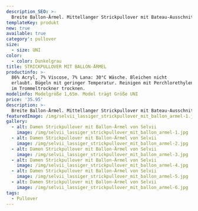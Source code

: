 ```yaml
---
description_SEO: >-
  Breite Ballon-Ärmel. Mittellanger Strickpullover mit Bateau-Ausschnitt. Farbe Dunkelgrau. Von Selvii.
templateKey: produkt
new: true
available: true
category': pullover
size:
  - size: UNI
color:
  - color: Dunkelgrau
title: STRICKPULLOVER MIT BALLON-ÄRMEL
productinfo: >-
  86% Acryl, 7% Viscose, 7% Lana: 30°C Wäsche. Bleichen nicht
  erlaubt. Bügeln mit geringer Temperatur. Reinigen mit Perchlorethylen. Nicht
  im Trommeltrockner trocknen.
modelinfo: Modelgröße 1,65m. Model trägt Größe UNI
price: '35.95'
description: >-
  Breite Ballon-Ärmel. Mittellanger Strickpullover mit Bateau-Ausschnitt. Farbe Dunkelgrau.
featuredImage: /img/selvii_lassiger_strickpullover_mit_ballon_armel-1.jpg
gallery:
  - alt: Damen Strickpullover mit Ballon-Ärmel von Selvii
    image: /img/selvii_lassiger_strickpullover_mit_ballon_armel-1.jpg
  - alt: Damen Strickpullover mit Ballon-Ärmel von Selvii
    image: /img/selvii_lassiger_strickpullover_mit_ballon_armel-2.jpg
  - alt: Damen Strickpullover mit Ballon-Ärmel von Selvii
    image: /img/selvii_lassiger_strickpullover_mit_ballon_armel-3.jpg
  - alt: Damen Strickpullover mit Ballon-Ärmel von Selvii
    image: /img/selvii_lassiger_strickpullover_mit_ballon_armel-4.jpg
  - alt: Damen Strickpullover mit Ballon-Ärmel von Selvii
    image: /img/selvii_lassiger_strickpullover_mit_ballon_armel-5.jpg
  - alt: Damen Strickpullover mit Ballon-Ärmel von Selvii
    image: /img/selvii_lassiger_strickpullover_mit_ballon_armel-6.jpg
tags:
  - Pullover
---
```


